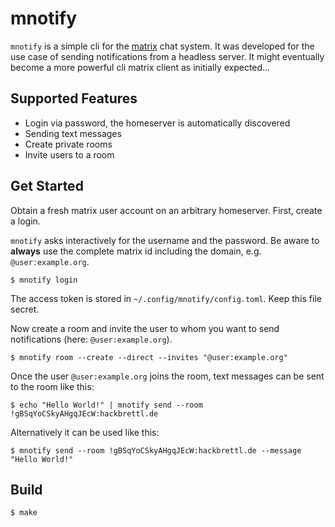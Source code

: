 # mnotify

`mnotify` is a simple cli for the [matrix](https://matrix.org) chat system.
It was developed for the use case of sending notifications from a headless server.
It might eventually become a more powerful cli matrix client as initially expected…

## Supported Features

* Login via password, the homeserver is automatically discovered
* Sending text messages
* Create private rooms
* Invite users to a room

## Get Started

Obtain a fresh matrix user account on an arbitrary homeserver.
First, create a login.

`mnotify` asks interactively for the username and the password.
Be aware to **always** use the complete matrix id including the domain, e.g. `@user:example.org`.

```
$ mnotify login
```

The access token is stored in `~/.config/mnotify/config.toml`.
Keep this file secret.

Now create a room and invite the user to whom you want to send notifications (here: `@user:example.org`).

```
$ mnotify room --create --direct --invites "@user:example.org"
```

Once the user `@user:example.org` joins the room, text messages can be sent to the room like this:

```
$ echo "Hello World!" | mnotify send --room !gBSqYoCSkyAHgqJEcW:hackbrettl.de
```

Alternatively it can be used like this:

```
$ mnotify send --room !gBSqYoCSkyAHgqJEcW:hackbrettl.de --message "Hello World!"
```

## Build

```
$ make
```
